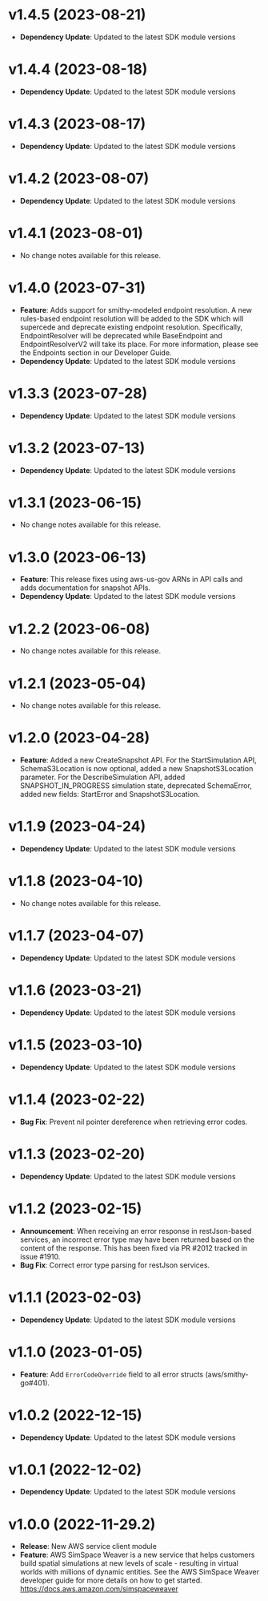 # v1.4.5 (2023-08-21)

* **Dependency Update**: Updated to the latest SDK module versions

# v1.4.4 (2023-08-18)

* **Dependency Update**: Updated to the latest SDK module versions

# v1.4.3 (2023-08-17)

* **Dependency Update**: Updated to the latest SDK module versions

# v1.4.2 (2023-08-07)

* **Dependency Update**: Updated to the latest SDK module versions

# v1.4.1 (2023-08-01)

* No change notes available for this release.

# v1.4.0 (2023-07-31)

* **Feature**: Adds support for smithy-modeled endpoint resolution. A new rules-based endpoint resolution will be added to the SDK which will supercede and deprecate existing endpoint resolution. Specifically, EndpointResolver will be deprecated while BaseEndpoint and EndpointResolverV2 will take its place. For more information, please see the Endpoints section in our Developer Guide.
* **Dependency Update**: Updated to the latest SDK module versions

# v1.3.3 (2023-07-28)

* **Dependency Update**: Updated to the latest SDK module versions

# v1.3.2 (2023-07-13)

* **Dependency Update**: Updated to the latest SDK module versions

# v1.3.1 (2023-06-15)

* No change notes available for this release.

# v1.3.0 (2023-06-13)

* **Feature**: This release fixes using aws-us-gov ARNs in API calls and adds documentation for snapshot APIs.
* **Dependency Update**: Updated to the latest SDK module versions

# v1.2.2 (2023-06-08)

* No change notes available for this release.

# v1.2.1 (2023-05-04)

* No change notes available for this release.

# v1.2.0 (2023-04-28)

* **Feature**: Added a new CreateSnapshot API. For the StartSimulation API, SchemaS3Location is now optional, added a new SnapshotS3Location parameter. For the DescribeSimulation API, added SNAPSHOT_IN_PROGRESS simulation state, deprecated SchemaError, added new fields: StartError and SnapshotS3Location.

# v1.1.9 (2023-04-24)

* **Dependency Update**: Updated to the latest SDK module versions

# v1.1.8 (2023-04-10)

* No change notes available for this release.

# v1.1.7 (2023-04-07)

* **Dependency Update**: Updated to the latest SDK module versions

# v1.1.6 (2023-03-21)

* **Dependency Update**: Updated to the latest SDK module versions

# v1.1.5 (2023-03-10)

* **Dependency Update**: Updated to the latest SDK module versions

# v1.1.4 (2023-02-22)

* **Bug Fix**: Prevent nil pointer dereference when retrieving error codes.

# v1.1.3 (2023-02-20)

* **Dependency Update**: Updated to the latest SDK module versions

# v1.1.2 (2023-02-15)

* **Announcement**: When receiving an error response in restJson-based services, an incorrect error type may have been returned based on the content of the response. This has been fixed via PR #2012 tracked in issue #1910.
* **Bug Fix**: Correct error type parsing for restJson services.

# v1.1.1 (2023-02-03)

* **Dependency Update**: Updated to the latest SDK module versions

# v1.1.0 (2023-01-05)

* **Feature**: Add `ErrorCodeOverride` field to all error structs (aws/smithy-go#401).

# v1.0.2 (2022-12-15)

* **Dependency Update**: Updated to the latest SDK module versions

# v1.0.1 (2022-12-02)

* **Dependency Update**: Updated to the latest SDK module versions

# v1.0.0 (2022-11-29.2)

* **Release**: New AWS service client module
* **Feature**: AWS SimSpace Weaver is a new service that helps customers build spatial simulations at new levels of scale - resulting in virtual worlds with millions of dynamic entities. See the AWS SimSpace Weaver developer guide for more details on how to get started. https://docs.aws.amazon.com/simspaceweaver

